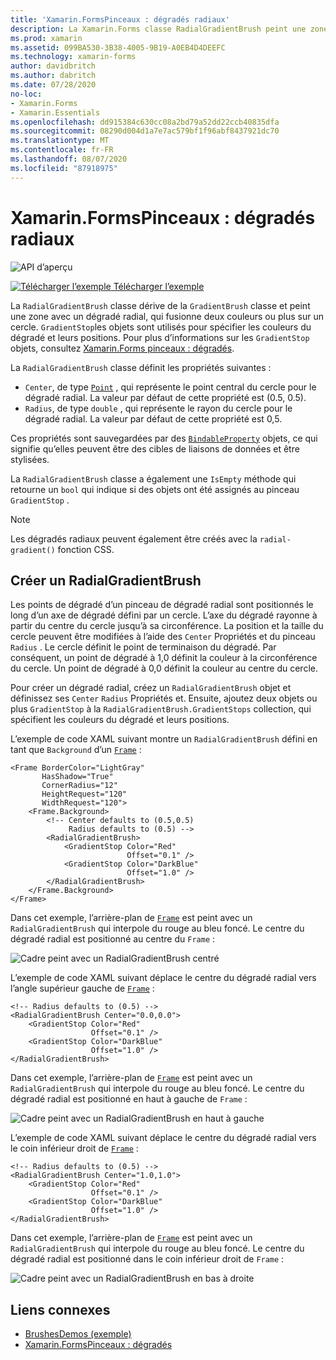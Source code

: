 ```yaml
---
title: 'Xamarin.FormsPinceaux : dégradés radiaux'
description: La Xamarin.Forms classe RadialGradientBrush peint une zone avec un dégradé radial.
ms.prod: xamarin
ms.assetid: 099BA530-3B38-4005-9B19-A0EB4D4DEEFC
ms.technology: xamarin-forms
author: davidbritch
ms.author: dabritch
ms.date: 07/28/2020
no-loc:
- Xamarin.Forms
- Xamarin.Essentials
ms.openlocfilehash: dd915384c630cc08a2bd79a52dd22ccb40835dfa
ms.sourcegitcommit: 08290d004d1a7e7ac579bf1f96abf8437921dc70
ms.translationtype: MT
ms.contentlocale: fr-FR
ms.lasthandoff: 08/07/2020
ms.locfileid: "87918975"
---
```

# <a name="no-locxamarinforms-brushes-radial-gradients"></a>Xamarin.FormsPinceaux : dégradés radiaux

![API d’aperçu](~/media/shared/preview.png "Cette API est actuellement en préversion.")

[![Télécharger l’exemple](~/media/shared/download.png) Télécharger l’exemple](https://docs.microsoft.com/samples/xamarin/xamarin-forms-samples/userinterface-brushdemos/)

La `RadialGradientBrush` classe dérive de la `GradientBrush` classe et peint une zone avec un dégradé radial, qui fusionne deux couleurs ou plus sur un cercle. `GradientStop`les objets sont utilisés pour spécifier les couleurs du dégradé et leurs positions. Pour plus d’informations sur les `GradientStop` objets, consultez [ Xamarin.Forms pinceaux : dégradés](gradient.md).

La `RadialGradientBrush` classe définit les propriétés suivantes :

- `Center`, de type [`Point`](xref:Xamarin.Forms.Point) , qui représente le point central du cercle pour le dégradé radial. La valeur par défaut de cette propriété est (0.5, 0.5).
- `Radius`, de type `double` , qui représente le rayon du cercle pour le dégradé radial. La valeur par défaut de cette propriété est 0,5.

Ces propriétés sont sauvegardées par des [`BindableProperty`](xref:Xamarin.Forms.BindableProperty) objets, ce qui signifie qu’elles peuvent être des cibles de liaisons de données et être stylisées.

La `RadialGradientBrush` classe a également une `IsEmpty` méthode qui retourne un `bool` qui indique si des objets ont été assignés au pinceau `GradientStop` .

> [!NOTE]
> Les dégradés radiaux peuvent également être créés avec la `radial-gradient()` fonction CSS.

## <a name="create-a-radialgradientbrush"></a>Créer un RadialGradientBrush

Les points de dégradé d’un pinceau de dégradé radial sont positionnés le long d’un axe de dégradé défini par un cercle. L’axe du dégradé rayonne à partir du centre du cercle jusqu’à sa circonférence. La position et la taille du cercle peuvent être modifiées à l’aide des `Center` Propriétés et du pinceau `Radius` . Le cercle définit le point de terminaison du dégradé. Par conséquent, un point de dégradé à 1,0 définit la couleur à la circonférence du cercle. Un point de dégradé à 0,0 définit la couleur au centre du cercle.

Pour créer un dégradé radial, créez un `RadialGradientBrush` objet et définissez ses `Center` `Radius` Propriétés et. Ensuite, ajoutez deux objets ou plus `GradientStop` à la `RadialGradientBrush.GradientStops` collection, qui spécifient les couleurs du dégradé et leurs positions.

L’exemple de code XAML suivant montre un `RadialGradientBrush` défini en tant que `Background` d’un [`Frame`](xref:Xamarin.Forms.Frame) :

```xaml    
<Frame BorderColor="LightGray"
       HasShadow="True"
       CornerRadius="12"
       HeightRequest="120"
       WidthRequest="120">
    <Frame.Background>
        <!-- Center defaults to (0.5,0.5)
             Radius defaults to (0.5) -->
        <RadialGradientBrush>
            <GradientStop Color="Red"
                          Offset="0.1" />
            <GradientStop Color="DarkBlue"
                          Offset="1.0" />
        </RadialGradientBrush>
    </Frame.Background>
</Frame>
```

Dans cet exemple, l’arrière-plan de [`Frame`](xref:Xamarin.Forms.Frame) est peint avec un `RadialGradientBrush` qui interpole du rouge au bleu foncé. Le centre du dégradé radial est positionné au centre du `Frame` :

![Cadre peint avec un RadialGradientBrush centré](radialgradient-images/center.png)

L’exemple de code XAML suivant déplace le centre du dégradé radial vers l’angle supérieur gauche de [`Frame`](xref:Xamarin.Forms.Frame) :

```xaml
<!-- Radius defaults to (0.5) -->
<RadialGradientBrush Center="0.0,0.0">
    <GradientStop Color="Red"
                  Offset="0.1" />
    <GradientStop Color="DarkBlue"
                  Offset="1.0" />
</RadialGradientBrush>
```

Dans cet exemple, l’arrière-plan de [`Frame`](xref:Xamarin.Forms.Frame) est peint avec un `RadialGradientBrush` qui interpole du rouge au bleu foncé. Le centre du dégradé radial est positionné en haut à gauche de `Frame` :

![Cadre peint avec un RadialGradientBrush en haut à gauche](radialgradient-images/top-left.png)

L’exemple de code XAML suivant déplace le centre du dégradé radial vers le coin inférieur droit de [`Frame`](xref:Xamarin.Forms.Frame) :

```xaml
<!-- Radius defaults to (0.5) -->
<RadialGradientBrush Center="1.0,1.0">
    <GradientStop Color="Red"
                  Offset="0.1" />
    <GradientStop Color="DarkBlue"
                  Offset="1.0" />
</RadialGradientBrush>            
```

Dans cet exemple, l’arrière-plan de [`Frame`](xref:Xamarin.Forms.Frame) est peint avec un `RadialGradientBrush` qui interpole du rouge au bleu foncé. Le centre du dégradé radial est positionné dans le coin inférieur droit de `Frame` :

![Cadre peint avec un RadialGradientBrush en bas à droite](radialgradient-images/bottom-right.png)

## <a name="related-links"></a>Liens connexes

- [BrushesDemos (exemple)](https://docs.microsoft.com/samples/xamarin/xamarin-forms-samples/userinterface-brushdemos/)
- [Xamarin.FormsPinceaux : dégradés](gradient.md)
